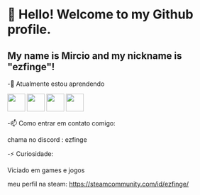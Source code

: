 
# 👋 Hello! Welcome to my Github profile.
## My name is Mircio and my nickname is "ezfinge"!

-🌱 Atualmente estou aprendendo

<img src="https://cdn.jsdelivr.net/gh/devicons/devicon@latest/icons/python/python-original.svg" width="40" height="40"/> <img src="https://cdn.jsdelivr.net/gh/devicons/devicon@latest/icons/javascript/javascript-original.svg" width="40" height="40" />  <img src="https://cdn.jsdelivr.net/gh/devicons/devicon@latest/icons/html5/html5-original.svg" width="40" height="40"/>  <img src="https://cdn.jsdelivr.net/gh/devicons/devicon@latest/icons/css3/css3-original.svg" width="40" height="40"/>

-📫 Como entrar em contato comigo: 

chama no discord : ezfinge

-⚡ Curiosidade:

Viciado em games e jogos 

meu perfil na steam: 
      https://steamcommunity.com/id/ezfinge/
